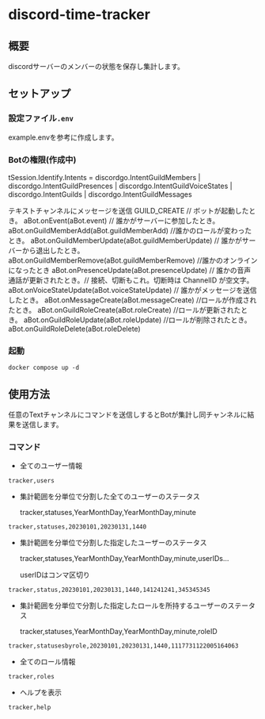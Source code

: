# discord-time-tracker

## 概要
discordサーバーのメンバーの状態を保存し集計します。

## セットアップ

### 設定ファイル`.env`

example.envを参考に作成します。

### Botの権限(作成中)

tSession.Identify.Intents = discordgo.IntentGuildMembers | discordgo.IntentGuildPresences | discordgo.IntentGuildVoiceStates | discordgo.IntentGuilds | discordgo.IntentGuildMessages

テキストチャンネルにメッセージを送信
GUILD_CREATE
// ボットが起動したとき。
aBot.onEvent(aBot.event)
// 誰かがサーバーに参加したとき。
aBot.onGuildMemberAdd(aBot.guildMemberAdd)
//誰かのロールが変わったとき。
aBot.onGuildMemberUpdate(aBot.guildMemberUpdate)
// 誰かがサーバーから退出したとき。
aBot.onGuildMemberRemove(aBot.guildMemberRemove)
//誰かのオンラインになったとき
aBot.onPresenceUpdate(aBot.presenceUpdate)
// 誰かの音声通話が更新されたとき。// 接続、切断もこれ。切断時は ChannelID が空文字。
aBot.onVoiceStateUpdate(aBot.voiceStateUpdate)
// 誰かがメッセージを送信したとき。
aBot.onMessageCreate(aBot.messageCreate)
//ロールが作成されたとき。
aBot.onGuildRoleCreate(aBot.roleCreate)
//ロールが更新されたとき。
aBot.onGuildRoleUpdate(aBot.roleUpdate)
//ロールが削除されたとき。
aBot.onGuildRoleDelete(aBot.roleDelete)


### 起動
```
docker compose up -d 
```

## 使用方法

任意のTextチャンネルにコマンドを送信しするとBotが集計し同チャンネルに結果を送信します。

### コマンド
- 全てのユーザー情報
```
tracker,users
```
- 集計範囲を分単位で分割した全てのユーザーのステータス

    tracker,statuses,YearMonthDay,YearMonthDay,minute
```
tracker,statuses,20230101,20230131,1440
```
- 集計範囲を分単位で分割した指定したユーザーのステータス

    tracker,statuses,YearMonthDay,YearMonthDay,minute,userIDs...

    userIDはコンマ区切り
```
tracker,status,20230101,20230131,1440,141241241,345345345
```
- 集計範囲を分単位で分割した指定したロールを所持するユーザーのステータス

    tracker,statuses,YearMonthDay,YearMonthDay,minute,roleID

```
tracker,statusesbyrole,20230101,20230131,1440,1117731122005164063
```
- 全てのロール情報
```
tracker,roles
```
- ヘルプを表示
```
tracker,help
```
